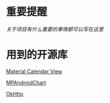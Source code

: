 # 重要提醒

*关于项目有什么重要的事情都可以写在这里*

# 用到的开源库

[Material Calendar View](https://github.com/prolificinteractive/material-calendarview)

[MPAndroidChart](https://github.com/PhilJay/MPAndroidChart)

[OkHttp](https://github.com/square/okhttp)


